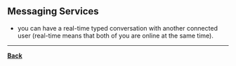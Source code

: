 ## Messaging Services
- you can have a real-time typed conversation with another connected user (real-time means that both of you are online at the same time).

---
**[Back](INTCOMPrelimCh12)**